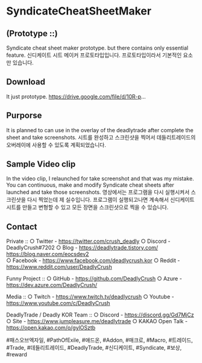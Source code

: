 # SyndicateCheatSheetMaker
## (Prototype ::)
Syndicate cheat sheet maker prototype. but there contains only essential feature.
신디케이트 시트 메이커 프로토타입입니다. 프로토타입이라서 기본적인 요소만 있습니다.
## Download
It just prototype. https://drive.google.com/file/d/10R-p...  
## Purporse
It is planned to can use in the overlay of the deadlytrade after complete the sheet and take screenshots.
시트를 완성하고 스크린샷을 찍어서 데들리트레이드의 오버레이에 사용할 수 있도록 계획되었습니다.
## Sample Video clip
In the video clip, I relaunched for take screenshot and that was my mistake.
You can continuous, make and modify Syndicate cheat sheets after launched and take those screenshots.
영상에서는 프로그램을 다시 실행시켜서 스크린샷을 다시 찍었는데 제 실수입니다.
프로그램이 실행되고나면 계속해서 신디케이트 시트를 만들고 변형할 수 있고 모든 장면을 스크린샷으로 찍을 수 있습니다.
## Contact

Private ::
○ Twitter - https://twitter.com/crush_deadly 
○ Discord - DeadlyCrush#7202 
○ Blog - https://deadlytrade.tistory.com/ https://blog.naver.com/eocsdev2  
○ Facebook - https://www.facebook.com/deadlycrush.kor 
○ Reddit - https://www.reddit.com/user/DeadlyCrush  

Funny Project :: 
○ GitHub - https://github.com/DeadlyCrush 
○ Azure - https://dev.azure.com/DeadlyCrush/  

Media :: 
○ Twitch - https://www.twitch.tv/deadlycrush 
○ Youtube - https://www.youtube.com/c/DeadlyCrush  

DeadlyTrade / Deadly KOR Team :: 
○ Discord - https://discord.gg/Gd7MjCz 
○ Site - https://www.jumpleasure.me/deadlytrade 
○ KAKAO Open Talk - https://open.kakao.com/o/gylOSztb  

#패스오브엑자일, #PathOfExile, #애드온, #Addon, #매크로, #Macro, #트레이드, #Trade, #데들리트레이드, #DeadlyTrade, #신디케이트, #Syndicate, #보상, #reward

